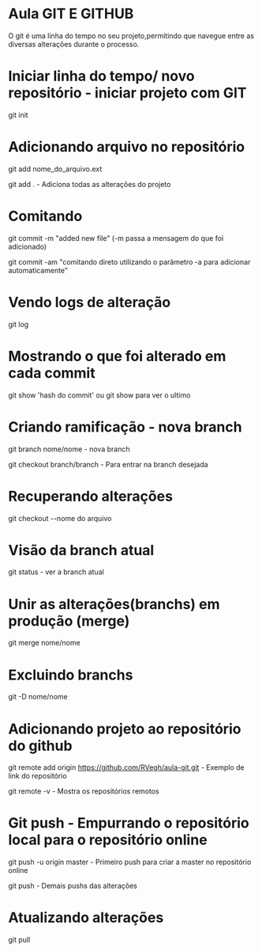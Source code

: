 # Aula GIT E GITHUB

O git é uma linha do tempo no seu projeto,permitindo que navegue entre as diversas alterações durante o processo.

# Iniciar linha do tempo/ novo repositório - iniciar projeto com GIT

git init

# Adicionando arquivo no repositório

git add nome_do_arquivo.ext

git add . - Adiciona todas as alterações do projeto

# Comitando

git commit -m "added new file" (-m passa a mensagem do que foi adicionado)

git commit -am "comitando direto utilizando o parâmetro -a para adicionar automaticamente"


# Vendo logs de alteração

git log

# Mostrando o que foi alterado em cada commit

git show 'hash do commit' ou git show para ver o ultimo

# Criando ramificação - nova branch

git branch nome/nome - nova branch

git checkout branch/branch - Para entrar na branch desejada

# Recuperando alterações 

git checkout --nome do arquivo

# Visão da branch atual
git status - ver a branch atual

# Unir as alterações(branchs) em produção (merge)

git merge nome/nome

# Excluindo branchs

git -D nome/nome

# Adicionando projeto ao repositório do github

git remote add origin https://github.com/RVegh/aula-git.git - Exemplo de link do repositório

git remote -v - Mostra os repositórios remotos

# Git push - Empurrando o repositório local para o repositório online

 git push -u origin master - Primeiro push para criar a master no repositório online

 git push - Demais pushs das alterações

# Atualizando alterações

git pull


